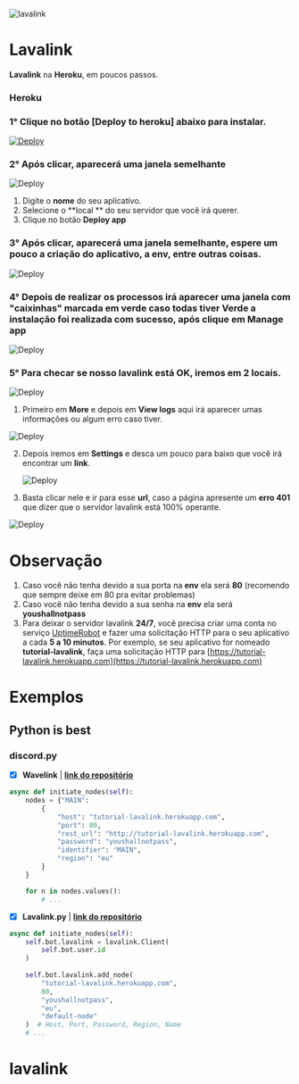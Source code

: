 ![lavalink](https://i.imgur.com/TTfLd3k.png)
# Lavalink
**Lavalink** na **Heroku**, em poucos passos.


### Heroku

### 1° Clique no botão **[Deploy to heroku]** abaixo para instalar.

  [![Deploy](https://www.herokucdn.com/deploy/button.svg)](https://heroku.com/deploy?template=https://github.com/yuka-tuka/lavalink-heroku)

###  2° Após clicar, aparecerá uma janela semelhante

![Deploy](https://i.imgur.com/SEDc43Z.png)

1. Digite o **nome** do seu aplicativo.
2. Selecione o **local ** do seu servidor que você irá querer.
3. Clique no botão **Deploy app**

### 3° Após clicar, aparecerá uma janela semelhante, espere um pouco a criação do aplicativo, a **env**, entre outras coisas.

 ![Deploy](https://i.imgur.com/Tj48u4z.png)

### 4° Depois de realizar os processos irá aparecer uma janela com "caixinhas" marcada em verde caso todas tiver **Verde** a instalação foi realizada com sucesso, após clique em **Manage app**

![Deploy](https://i.imgur.com/rpFg8NZ.png)
### 5° Para checar se nosso lavalink está OK, iremos em 2 locais.

   ![Deploy](https://i.imgur.com/ejT8JRs.png)

 1. Primeiro em **More** e depois em **View logs** aqui irá aparecer umas informações ou algum erro caso tiver.

   ![Deploy](https://i.imgur.com/0UP6PdV.png)

2. Depois iremos em **Settings** e desca um pouco para baixo que você irá encontrar um **link**.

   ![Deploy](https://i.imgur.com/dcmCg6p.png)
3. Basta clicar nele e ir para esse **url**, caso a página apresente um **erro 401** que dizer que o servidor lavalink está 100% operante.
  
  ![Deploy](https://i.imgur.com/Qd6k2Qa.png)


# Observação
1. Caso você não tenha devido a sua porta na **env** ela será **80** (recomendo que sempre deixe em 80 pra evitar problemas)
2.  Caso você não tenha devido a sua senha na **env** ela será **youshallnotpass**
3. Para deixar o servidor lavalink **24/7**, você precisa criar uma conta no serviço [UptimeRobot](https://uptimerobot.com/ "UptimeRobot") e fazer uma solicitação HTTP para o seu aplicativo a cada **5 a 10 minutos**. Por exemplo, se seu aplicativo for nomeado **tutorial-lavalink**, faça uma solicitação HTTP para [https://tutorial-lavalink.herokuapp.com](https://tutorial-lavalink.herokuapp.com)




# Exemplos

## Python is best
### discord.py

- [x] **Wavelink** | **[link do repositório](https://github.com/EvieePy/Wavelink)**
```python
async def initiate_nodes(self):
    nodes = {"MAIN": 
        {
            "host": "tutorial-lavalink.herokuapp.com",
            "port": 80,
            "rest_url": "http://tutorial-lavalink.herokuapp.com",
            "password": "youshallnotpass",
            "identifier": "MAIN",
            "region": "eu"
        }
    }

    for n in nodes.values():
        # ...
```
- [x] **Lavalink.py** | **[link do repositório](https://github.com/Devoxin/Lavalink.py)**
```python
async def initiate_nodes(self):
    self.bot.lavalink = lavalink.Client(
        self.bot.user.id
    )
    
    self.bot.lavalink.add_node(
        "tutorial-lavalink.herokuapp.com", 
        80, 
        "youshallnotpass", 
        "eu", 
        "default-node"
    )  # Host, Port, Password, Region, Name
    # ...
```
# lavalink
